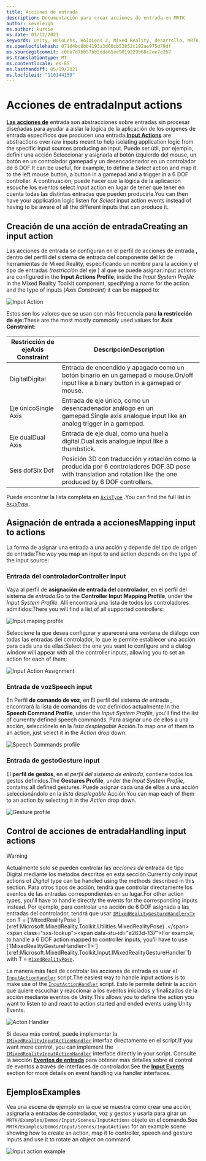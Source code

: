 ```yaml
---
title: Acciones de entrada
description: Documentación para crear acciones de entrada en MRTK
author: keveleigh
ms.author: kurtie
ms.date: 01/12/2021
keywords: Unity, HoloLens, HoloLens 2, Mixed Reality, desarrollo, MRTK, InputActions,
ms.openlocfilehash: 071d4bc8bb4193a3d60cb53852c192ae975d79df
ms.sourcegitcommit: c0ba7d7bb57bb5dda65ee9019229b68c2ee7c267
ms.translationtype: MT
ms.contentlocale: es-ES
ms.lasthandoff: 05/19/2021
ms.locfileid: "110144150"
---
```

# <a name="input-actions"></a><span data-ttu-id="e263d-104">Acciones de entrada</span><span class="sxs-lookup"><span data-stu-id="e263d-104">Input actions</span></span>

<span data-ttu-id="e263d-105">[**Las acciones de**](input-actions.md) entrada son abstracciones sobre entradas sin procesar diseñadas para ayudar a aislar la lógica de la aplicación de los orígenes de entrada específicos que producen una entrada.</span><span class="sxs-lookup"><span data-stu-id="e263d-105">[**Input Actions**](input-actions.md) are abstractions over raw inputs meant to help isolating application logic from the specific input sources producing an input.</span></span> <span data-ttu-id="e263d-106">Puede ser útil, por ejemplo,  definir una acción Seleccionar y asignarla al botón izquierdo del mouse, un botón en un controlador gamepad y un desencadenador en un controlador de 6 DOF.</span><span class="sxs-lookup"><span data-stu-id="e263d-106">It can be useful, for example, to define a *Select* action and map it to the left mouse button, a button in a gamepad and a trigger in a 6 DOF controller.</span></span> <span data-ttu-id="e263d-107">A continuación, puede hacer que la lógica de la aplicación escuche los eventos select *input* action en lugar de tener que tener en cuenta todas las distintas entradas que pueden producirla.</span><span class="sxs-lookup"><span data-stu-id="e263d-107">You can then have your application logic listen for *Select* input action events instead of having to be aware of all the different inputs that can produce it.</span></span>

## <a name="creating-an-input-action"></a><span data-ttu-id="e263d-108">Creación de una acción de entrada</span><span class="sxs-lookup"><span data-stu-id="e263d-108">Creating an input action</span></span>

<span data-ttu-id="e263d-109">Las acciones de entrada se configuran  en el perfil de acciones de entrada **,** dentro del perfil del sistema de entrada del componente del kit de herramientas de Mixed Reality, especificando un nombre para la acción y el tipo de entradas *(restricción* del eje ) al que se puede asignar:</span><span class="sxs-lookup"><span data-stu-id="e263d-109">Input actions are configured in the **Input Actions Profile**, inside the *Input System Profile* in the Mixed Reality Toolkit component, specifying a name for the action and the type of inputs (*Axis Constraint*) it can be mapped to:</span></span>

<img src="../images/input/InputActions.png" alt="Input Action" style="max-width:100%;">

<span data-ttu-id="e263d-110">Estos son los valores que se usan con más frecuencia para **la restricción de eje:**</span><span class="sxs-lookup"><span data-stu-id="e263d-110">These are the most mostly commonly used values for **Axis Constraint**:</span></span>

<span data-ttu-id="e263d-111">Restricción de eje</span><span class="sxs-lookup"><span data-stu-id="e263d-111">Axis Constraint</span></span> | <span data-ttu-id="e263d-112">Descripción</span><span class="sxs-lookup"><span data-stu-id="e263d-112">Description</span></span>
--- | ---
<span data-ttu-id="e263d-113">Digital</span><span class="sxs-lookup"><span data-stu-id="e263d-113">Digital</span></span> | <span data-ttu-id="e263d-114">Entrada de encendido y apagado como un botón binario en un gamepad o mouse.</span><span class="sxs-lookup"><span data-stu-id="e263d-114">On/off input like a binary button in a gamepad or mouse.</span></span>
<span data-ttu-id="e263d-115">Eje único</span><span class="sxs-lookup"><span data-stu-id="e263d-115">Single Axis</span></span> | <span data-ttu-id="e263d-116">Entrada de eje único, como un desencadenador análogo en un gamepad.</span><span class="sxs-lookup"><span data-stu-id="e263d-116">Single axis analogue input like an analog trigger in a gamepad.</span></span>
<span data-ttu-id="e263d-117">Eje dual</span><span class="sxs-lookup"><span data-stu-id="e263d-117">Dual Axis</span></span> | <span data-ttu-id="e263d-118">Entrada de eje dual, como una huella digital.</span><span class="sxs-lookup"><span data-stu-id="e263d-118">Dual axis analogue input like a thumbstick.</span></span>
<span data-ttu-id="e263d-119">Seis dof</span><span class="sxs-lookup"><span data-stu-id="e263d-119">Six Dof</span></span> | <span data-ttu-id="e263d-120">Posición 3D con traducción y rotación como la producida por 6 controladores DOF.</span><span class="sxs-lookup"><span data-stu-id="e263d-120">3D pose with translation and rotation like the one produced by 6 DOF controllers.</span></span>

<span data-ttu-id="e263d-121">Puede encontrar la lista completa en [`AxisType`](xref:Microsoft.MixedReality.Toolkit.Utilities.AxisType) .</span><span class="sxs-lookup"><span data-stu-id="e263d-121">You can find the full list in [`AxisType`](xref:Microsoft.MixedReality.Toolkit.Utilities.AxisType).</span></span>

## <a name="mapping-input-to-actions"></a><span data-ttu-id="e263d-122">Asignación de entrada a acciones</span><span class="sxs-lookup"><span data-stu-id="e263d-122">Mapping input to actions</span></span>

<span data-ttu-id="e263d-123">La forma de asignar una entrada a una acción y depende del tipo de origen de entrada:</span><span class="sxs-lookup"><span data-stu-id="e263d-123">The way you map an input to and action depends on the type of the input source:</span></span>

### <a name="controller-input"></a><span data-ttu-id="e263d-124">Entrada del controlador</span><span class="sxs-lookup"><span data-stu-id="e263d-124">Controller input</span></span>

<span data-ttu-id="e263d-125">Vaya al perfil de **asignación de entrada del controlador**, en el perfil del sistema de *entrada*.</span><span class="sxs-lookup"><span data-stu-id="e263d-125">Go to the **Controller Input Mapping Profile**, under the *Input System Profile*.</span></span> <span data-ttu-id="e263d-126">Allí encontrará una lista de todos los controladores admitidos:</span><span class="sxs-lookup"><span data-stu-id="e263d-126">There you will find a list of all supported controllers:</span></span>

<img src="../images/input/ControllerInputMappingProfile.PNG" alt="Input maping profile" style="max-width:100%;">

<span data-ttu-id="e263d-127">Seleccione la que desea configurar y aparecerá una ventana de diálogo con todas las entradas del controlador, lo que le permite establecer una acción para cada una de ellas:</span><span class="sxs-lookup"><span data-stu-id="e263d-127">Select the one you want to configure and a dialog window will appear with all the controller inputs, allowing you to set an action for each of them:</span></span>

<img src="../images/input/InputActionAssignment.PNG" alt="Input Action Assignment" style="max-width:100%;">

### <a name="speech-input"></a><span data-ttu-id="e263d-128">Entrada de voz</span><span class="sxs-lookup"><span data-stu-id="e263d-128">Speech input</span></span>

<span data-ttu-id="e263d-129">En Perfil **de comando de voz**, en El perfil del sistema *de* entrada , encontrará la lista de comandos de voz definidos actualmente.</span><span class="sxs-lookup"><span data-stu-id="e263d-129">In the **Speech Command Profile**, under the *Input System Profile*, you'll find the list of currently defined speech commands.</span></span> <span data-ttu-id="e263d-130">Para asignar uno de ellos a una acción, selecciónelo en la *lista desplegable* Acción.</span><span class="sxs-lookup"><span data-stu-id="e263d-130">To map one of them to an action, just select it in the *Action* drop down.</span></span>

<img src="../images/input/SpeechCommandsProfile.png" alt="Speech Commands profile" style="max-width:100%;">

### <a name="gesture-input"></a><span data-ttu-id="e263d-131">Entrada de gesto</span><span class="sxs-lookup"><span data-stu-id="e263d-131">Gesture input</span></span>

<span data-ttu-id="e263d-132">El **perfil de gestos**, en el *perfil del sistema de entrada*, contiene todos los gestos definidos.</span><span class="sxs-lookup"><span data-stu-id="e263d-132">The **Gestures Profile**, under the *Input System Profile*, contains all defined gestures.</span></span> <span data-ttu-id="e263d-133">Puede asignar cada una de ellas a una acción seleccionándolo en la *lista desplegable* Acción.</span><span class="sxs-lookup"><span data-stu-id="e263d-133">You can map each of them to an action by selecting it in the *Action* drop down.</span></span>

<img src="../images/input/GestureProfile.png" alt="Gesture profile" style="max-width:100%;">

## <a name="handling-input-actions"></a><span data-ttu-id="e263d-134">Control de acciones de entrada</span><span class="sxs-lookup"><span data-stu-id="e263d-134">Handling input actions</span></span>

> [!WARNING]
> <span data-ttu-id="e263d-135">Actualmente solo se pueden controlar las *acciones de* entrada de tipo Digital mediante los métodos descritos en esta sección.</span><span class="sxs-lookup"><span data-stu-id="e263d-135">Currently only input actions of *Digital* type can be handled using the methods described in this section.</span></span> <span data-ttu-id="e263d-136">Para otros tipos de acción, tendrá que controlar directamente los eventos de las entradas correspondientes en su lugar.</span><span class="sxs-lookup"><span data-stu-id="e263d-136">For other action types, you'll have to handle directly the events for the corresponding inputs instead.</span></span> <span data-ttu-id="e263d-137">Por ejemplo, para controlar una acción de 6 DOF asignada a las entradas del controlador, tendrá que usar [`IMixedRealityGestureHandler<T>`](xref:Microsoft.MixedReality.Toolkit.Input.IMixedRealityGestureHandler`1) con T = [`MixedRealityPose`](xref:Microsoft.MixedReality.Toolkit.Utilities.MixedRealityPose) .</span><span class="sxs-lookup"><span data-stu-id="e263d-137">For example, to handle a 6 DOF action mapped to controller inputs, you'll have to use [`IMixedRealityGestureHandler<T>`](xref:Microsoft.MixedReality.Toolkit.Input.IMixedRealityGestureHandler`1) with T = [`MixedRealityPose`](xref:Microsoft.MixedReality.Toolkit.Utilities.MixedRealityPose).</span></span>

<span data-ttu-id="e263d-138">La manera más fácil de controlar las acciones de entrada es usar el [`InputActionHandler`](xref:Microsoft.MixedReality.Toolkit.Input.InputActionHandler) script.</span><span class="sxs-lookup"><span data-stu-id="e263d-138">The easiest way to handle input actions is to make use of the [`InputActionHandler`](xref:Microsoft.MixedReality.Toolkit.Input.InputActionHandler) script.</span></span> <span data-ttu-id="e263d-139">Esto le permite definir la acción que quiere escuchar y reaccionar a los eventos iniciados y finalizados de la acción mediante eventos de Unity.</span><span class="sxs-lookup"><span data-stu-id="e263d-139">This allows you to define the action you want to listen to and react to action started and ended events using Unity Events.</span></span>

<img src="../images/input/InputActionHandler.PNG" alt="Acton Handler" style="max-width:100%;">

<span data-ttu-id="e263d-140">Si desea más control, puede implementar la [`IMixedRealityInputActionHandler`](xref:Microsoft.MixedReality.Toolkit.Input.IMixedRealityInputActionHandler) interfaz directamente en el script.</span><span class="sxs-lookup"><span data-stu-id="e263d-140">If you want more control, you can implement the [`IMixedRealityInputActionHandler`](xref:Microsoft.MixedReality.Toolkit.Input.IMixedRealityInputActionHandler) interface directly in your script.</span></span> <span data-ttu-id="e263d-141">Consulte la sección [**Eventos de entrada**](input-events.md) para obtener más detalles sobre el control de eventos a través de interfaces de controlador.</span><span class="sxs-lookup"><span data-stu-id="e263d-141">See the [**Input Events**](input-events.md) section for more details on event handling via handler interfaces.</span></span>

## <a name="examples"></a><span data-ttu-id="e263d-142">Ejemplos</span><span class="sxs-lookup"><span data-stu-id="e263d-142">Examples</span></span>

<span data-ttu-id="e263d-143">Vea una escena de ejemplo en la que se muestra cómo crear una acción, asignarla a entradas de controlador, voz y gestos y usarla para girar un `MRTK/Examples/Demos/Input/Scenes/InputActions` objeto en el comando.</span><span class="sxs-lookup"><span data-stu-id="e263d-143">See `MRTK/Examples/Demos/Input/Scenes/InputActions` for an example scene showing how to create an action, map it to controller, speech and gesture inputs and use it to rotate an object on command.</span></span>

<img src="../images/input/InputActionsExample.PNG" alt="Input action example" style="max-width:100%;">
